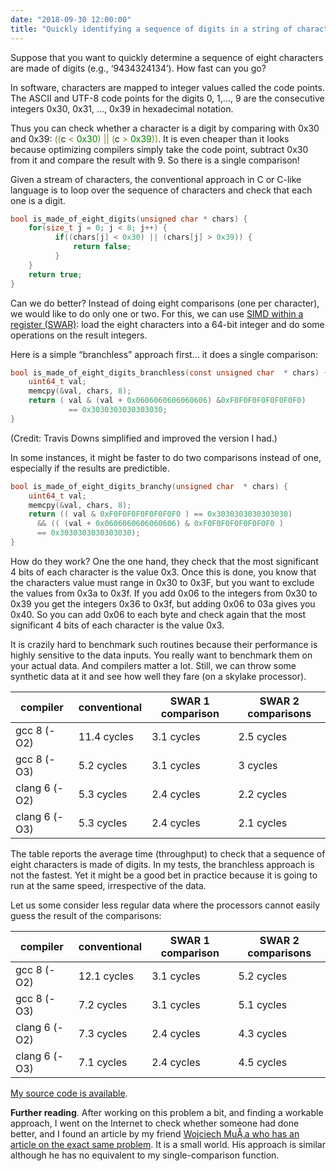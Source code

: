 ```yaml
---
date: "2018-09-30 12:00:00"
title: "Quickly identifying a sequence of digits in a string of characters"
---
```




Suppose that you want to quickly determine a sequence of eight characters are made of digits (e.g., &lsquo;9434324134&rsquo;). How fast can you go?

In software, characters are mapped to integer values called the code points. The ASCII and UTF-8 code points for the digits 0, 1,&hellip;, 9 are the consecutive integers 0x30, 0x31, &hellip;, 0x39 in hexadecimal notation.

Thus you can check whether a character is a digit by comparing with 0x30 and 0x39: <span style="color:#808030; ">(</span><span style="color:#808030; ">(</span>c <span style="color:#808030; ">&lt;</span> <span style="color:#008000; ">0x30</span><span style="color:#808030; ">)</span> <span style="color:#808030; ">|</span><span style="color:#808030; ">|</span> <span style="color:#808030; ">(</span>c <span style="color:#808030; ">></span> <span style="color:#008000; ">0x39</span><span style="color:#808030; ">)</span><span style="color:#808030; ">)</span>. It is even cheaper than it looks because optimizing compilers simply take the code point, subtract 0x30 from it and compare the result with 9. So there is a single comparison!

Given a stream of characters, the conventional approach in C or C-like language is to loop over the sequence of characters and check that each one is a digit.
```C
bool is_made_of_eight_digits(unsigned char * chars) {
    for(size_t j = 0; j < 8; j++) {
          if((chars[j] < 0x30) || (chars[j] > 0x39)) {
              return false;
          }
    }
    return true;
}
```


Can we do better? Instead of doing eight comparisons (one per character), we would like to do only one or two. For this, we can use [SIMD within a register (SWAR)](https://en.wikipedia.org/wiki/SWAR): load the eight characters into a 64-bit integer and do some operations on the result integers.

Here is a simple &ldquo;branchless&rdquo; approach first&hellip; it does a single comparison:
```C
bool is_made_of_eight_digits_branchless(const unsigned char  * chars) {
    uint64_t val;
    memcpy(&val, chars, 8);
    return ( val & (val + 0x0606060606060606) &0xF0F0F0F0F0F0F0F0)
             == 0x3030303030303030;
}
```


(Credit: Travis Downs simplified and improved the version I had.)

In some instances, it might be faster to do two comparisons instead of one, especially if the results are predictible.
```C
bool is_made_of_eight_digits_branchy(unsigned char  * chars) {
    uint64_t val;
    memcpy(&val, chars, 8);
    return (( val & 0xF0F0F0F0F0F0F0F0 ) == 0x3030303030303030)
      && (( (val + 0x0606060606060606) & 0xF0F0F0F0F0F0F0F0 )
      == 0x3030303030303030);
}
```


How do they work? One the one hand, they check that the most significant 4 bits of each character is the value 0x3. Once this is done, you know that the characters value must range in 0x30 to 0x3F, but you want to exclude the values from 0x3a to 0x3f. If you add 0x06 to the integers from 0x30 to 0x39 you get the integers 0x36 to 0x3f, but adding 0x06 to 03a gives you 0x40. So you can add 0x06 to each byte and check again that the most significant 4 bits of each character is the value 0x3.

It is crazily hard to benchmark such routines because their performance is highly sensitive to the data inputs. You really want to benchmark them on your actual data. And compilers matter a lot. Still, we can throw some synthetic data at it and see how well they fare (on a skylake processor).

compiler                 |conventional             |SWAR 1 comparison        |SWAR 2 comparisons       |
-------------------------|-------------------------|-------------------------|-------------------------|
gcc 8 (-O2)              |11.4 cycles              |3.1 cycles               |2.5 cycles               |
gcc 8 (-O3)              |5.2 cycles               |3.1 cycles               |3 cycles                 |
clang 6 (-O2)            |5.3 cycles               |2.4 cycles               |2.2 cycles               |
clang 6 (-O3)            |5.3 cycles               |2.4 cycles               |2.1 cycles               |


The table reports the average time (throughput) to check that a sequence of eight characters is made of digits. In my tests, the branchless approach is not the fastest. Yet it might be a good bet in practice because it is going to run at the same speed, irrespective of the data.

Let us some consider less regular data where the processors cannot easily guess the result of the comparisons:

compiler                 |conventional             |SWAR 1 comparison        |SWAR 2 comparisons       |
-------------------------|-------------------------|-------------------------|-------------------------|
gcc 8 (-O2)              |12.1 cycles              |3.1 cycles               |5.2 cycles               |
gcc 8 (-O3)              |7.2 cycles               |3.1 cycles               |5.1 cycles               |
clang 6 (-O2)            |7.3 cycles               |2.4 cycles               |4.3 cycles               |
clang 6 (-O3)            |7.1 cycles               |2.4 cycles               |4.5 cycles               |


[My source code is available](https://github.com/lemire/Code-used-on-Daniel-Lemire-s-blog/tree/master/2018/09/30).

__Further reading__. After working on this problem a bit, and finding a workable approach, I went on the Internet to check whether someone had done better, and I found an article by my friend [Wojciech MuÅ‚a who has an article on the exact same problem](http://0x80.pl/articles/swar-digits-validate.html). It is a small world. His approach is similar although he has no equivalent to my single-comparison function.

